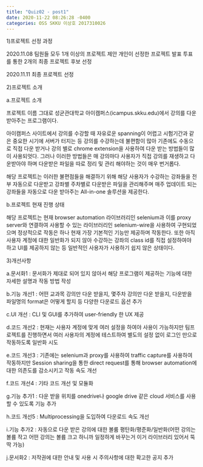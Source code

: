 ```yaml
---
title: "Quiz02 - post1"
date: 2020-11-22 08:26:28 -0400
categories: OSS SKKU 이상호 2017310026
---
```


1)프로젝트 선정 과정

2020.11.08
팀원들 모두 1개 이상의 프로젝트 제안 
개인이 선정한 프로젝트 발표
투표를 통한 2개의 최종 프로젝트 후보 선정

2020.11.11
최종 프로젝트 선정


2)프로젝트 소개
  
  a.프로젝트 소개
    
   프로젝트 이름 그대로 성균관대학교 아이캠퍼스(icampus.skku.edu)에서 강의를 다운 받아주는 프로그램이다.
    
   아이캠퍼스 사이트에서 강의를 수강할 때 자유로운 spanning이 어렵고 시험기간과 같은 중요한 시기에 서버가 터지는 등 강의를 수강하는데 불편함이 많아 기존에도 수동으로 직접 다운 받거나 강의 별로 chrome extension을 사용하여 다운 받는 방법들이 많이 사용되엇다. 그러나 이러한 방법들은 매 강의마다 사용자가 직접 강의를 재생하고 다운받아야 하며 다운받은 파일을 따로 정리 및 관리 해야하는 것이 매우 번거롭다.
    
   해당 프로젝트는 이러한 불편점들을 해결하기 위해 해당 사용자가 수강하는 강좌들을 전부 자동으로 다운받고 강좌별 주차별로 다운받은 파일을 관리해주며 매주 업데이트 되는 강좌들을 자동으로 다운 받아주는 All-in-one 솔루션을 제공한다.
    
  b.프로젝트 현재 진행 상태
  
   해당 프로젝트는 현재 browser automation 라이브러리인 selenium과 이를 proxy server와 연결하여 사용할 수 있는 라이브러리인 selenium-wire을 사용하여 구현되었으며 정상적으로 작동은 하나 현재 가장 기본적인 기능만 제공하며 작동한다. 또한 아직 사용자 계정에 대한 일반화가 되지 않아 수강하는 강좌의 class id를 직접 설정하여야 하고 UI를 제공하지 않는 등 일반적인 사용자가 사용하기 쉽지 않은 상태이다.

3)개선사항

  a.문서화1 : 문서화가 제대로 되어 있지 않아서 해당 프로그램이 제공하는 기능에 대한 자세한 설명과 작동 방법 작성
  
  b.기능 개선1 : 어떤 교과목 강의만 다운 받을지, 몇주차 강의만 다운 받을지, 다운받을 파일명의 format은 어떻게 할지 등 다양한 다운로드 옵션 추가
  
  c.UI 개선 : CLI 및 GUI를 추가하여 user-friendly 한 UX 제공
  
  d.코드 개선2 : 현재는 사용자 계정에 맞게 여러 설정을 하여야 사용이 가능하지만 팀프로젝트를 진행하면서 여러 사용자의 계정에 테스트하여 별도의 설정 없이 로그인 만으로 작동하도록 일반화 시도
  
  e.코드 개선3 : 기존에는 selenium과 proxy를 사용하여 traffic capture를 사용하여 작동하지만 Session sharing을 통한 direct request를 통해 browser automation에 대한 의존도를 감소시키고 작동 속도 개선
  
  f.코드 개선4 : 기타 코드 개선 및 모듈화
  
  g.기능 추가1 : 다운 받을 위치를 onedrive나 google drive 같은 cloud 서비스를 사용할 수 있도록 기능 추가
  
  h.코드 개선5 : Multiprocessing을 도입하여 다운로드 속도 개선
  
  i.기능 추가2 : 자동으로 다운 받은 강의에 대한 볼륨 평탄화/평준화/일반화(어떤 강의는 볼륨 작고 어떤 강의는 볼륨 크고 하니까 일정하게 바꾸는거 이거 라이브러리 있어서 뚝딱 가능)
  
  j.문서화2 : 저작권에 대한 안내 및 사용 시 주의사항에 대한 확고한 공지 추가
